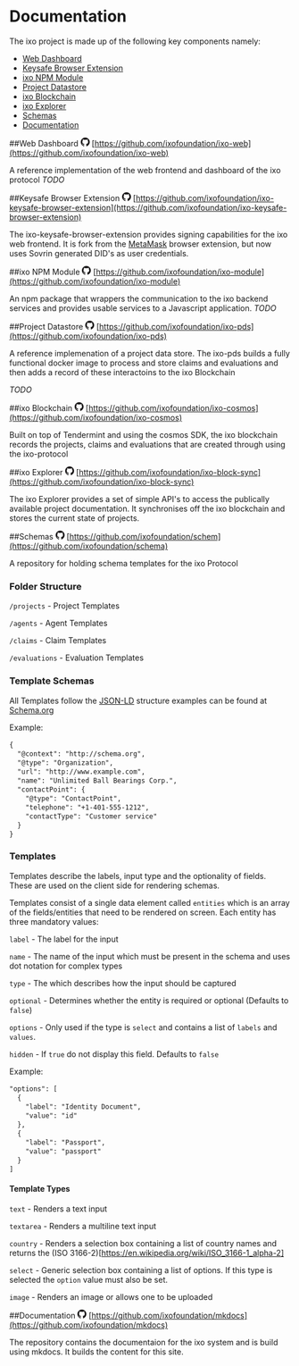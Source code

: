 # Documentation

The ixo project is made up of the following key components namely:

- [Web Dashboard](#web-dashboard)
- [Keysafe Browser Extension](#keysafe-browser-extension)
- [ixo NPM Module](#ixo-npm-module) 
- [Project Datastore](#project-datastore)
- [ixo Blockchain](#ixo-blockchain)
- [ixo Explorer](#ixo-explorer)
- [Schemas](#schemas) 
- [Documentation](#documentation) 

##Web Dashboard
![github](./img/GitHub-Mark-16px.png) [https://github.com/ixofoundation/ixo-web](https://github.com/ixofoundation/ixo-web)

A reference implementation of the web frontend and dashboard of the ixo protocol
*TODO*

##Keysafe Browser Extension
![github](./img/GitHub-Mark-16px.png) [https://github.com/ixofoundation/ixo-keysafe-browser-extension](https://github.com/ixofoundation/ixo-keysafe-browser-extension)

The ixo-keysafe-browser-extension provides signing capabilities for the ixo web frontend. It is fork from the [MetaMask](https://metamask.io/) browser extension, but now uses Sovrin generated DID's as user credentials.

##ixo NPM Module
![github](./img/GitHub-Mark-16px.png) [https://github.com/ixofoundation/ixo-module](https://github.com/ixofoundation/ixo-module)

An npm package that wrappers the communication to the ixo backend services and provides usable services to a Javascript application.
*TODO*

##Project Datastore
![github](./img/GitHub-Mark-16px.png) [https://github.com/ixofoundation/ixo-pds](https://github.com/ixofoundation/ixo-pds)

A reference implemenation of a project data store. The ixo-pds builds a fully functional docker image to process and store claims and evaluations and then adds a record of these interactoins to the ixo Blockchain

*TODO*

##ixo Blockchain
![github](./img/GitHub-Mark-16px.png) [https://github.com/ixofoundation/ixo-cosmos](https://github.com/ixofoundation/ixo-cosmos)

Built on top of Tendermint and using the cosmos SDK, the ixo blockchain records the projects, claims and evaluations that are created through using the ixo-protocol

##ixo Explorer
![github](./img/GitHub-Mark-16px.png) [https://github.com/ixofoundation/ixo-block-sync](https://github.com/ixofoundation/ixo-block-sync)

The ixo Explorer provides a set of simple API's to access the publically available project documentation.  It synchronises off the ixo blockchain and stores the current state of projects.

##Schemas 
![github](./img/GitHub-Mark-16px.png) [https://github.com/ixofoundation/schem](https://github.com/ixofoundation/schema)

A repository for holding schema templates for the ixo Protocol

### Folder Structure
`/projects` - Project Templates

`/agents` - Agent Templates

`/claims` - Claim Templates

`/evaluations` - Evaluation Templates

### Template Schemas
All Templates follow the [JSON-LD](https://developers.google.com/search/docs/guides/intro-structured-data) structure examples can be found at [Schema.org](http://schema.org)

Example:
```
{
  "@context": "http://schema.org",
  "@type": "Organization",
  "url": "http://www.example.com",
  "name": "Unlimited Ball Bearings Corp.",
  "contactPoint": {
    "@type": "ContactPoint",
    "telephone": "+1-401-555-1212",
    "contactType": "Customer service"
  }
}
```

### Templates
Templates describe the labels, input type and the optionality of fields.  These are used on the client side for rendering schemas.

Templates consist of a single data element called `entities` which is an array of the fields/entities that need to be rendered on screen. Each entity has three mandatory values:

`label` - The label for the input

`name` - The name of the input which must be present in the schema and uses dot notation for complex types

`type` - The which describes how the input should be captured

`optional` - Determines whether the entity is required or optional (Defaults to `false`)

`options` - Only used if the type is `select` and contains a list of `labels` and `values`.

`hidden` - If `true` do not display this field.  Defaults to `false`

Example:
```
"options": [
  {
    "label": "Identity Document", 
    "value": "id"
  },
  {
    "label": "Passport",
    "value": "passport"
  }
]
```

#### Template Types
`text` - Renders a text input

`textarea` - Renders a multiline text input

`country` - Renders a selection box containing a list of country names and returns the (ISO 3166-2)[https://en.wikipedia.org/wiki/ISO_3166-1_alpha-2]

`select` - Generic selection box containing a list of options.  If this type is selected the `option` value must also be set.

`image` - Renders an image or allows one to be uploaded

##Documentation
![github](./img/GitHub-Mark-16px.png) [https://github.com/ixofoundation/mkdocs](https://github.com/ixofoundation/mkdocs)

The repository contains the documentaion for the ixo system and is build using mkdocs.  It builds the content for this site.



